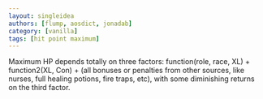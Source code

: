 ```yaml
---
layout: singleidea
authors: [flump, aosdict, jonadab]
category: [vanilla]
tags: [hit point maximum]
---
```

Maximum HP depends totally on three factors: function(role, race, XL) + function2(XL, Con) + (all bonuses or penalties from other sources, like nurses, full healing potions, fire traps, etc), with some diminishing returns on the third factor.
